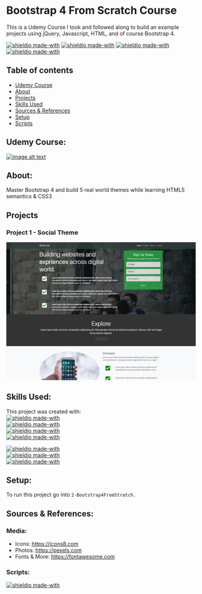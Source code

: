 # Bootstrap 4 From Scratch Course
This is a Udemy Course I took and followed along to build an example projects using jQuery, Javascript, HTML, and of course Bootstrap 4.  

[![shieldio made-with](https://img.shields.io/badge/Tag-v1.0.2-green)]() [![shieldio made-with](https://img.shields.io/badge/CourseType-Udemy-purple)]() [![shieldio made-with](https://img.shields.io/badge/Status-In_Progress-yellow)]() [![shieldio made-with](https://img.shields.io/badge/Hours_Log-9H-black)]() 

## Table of contents
* [Udemy Course](#udemy-course)
* [About](#about)
* [Projects](#projects)
* [Skills Used](#skills-used)
* [Sources & References](#sources-&-references)
* [Setup](#setup)
* [Scripts](#scripts)

## Udemy Course: 
[![image alt text](https://img-a.udemycdn.com/course/240x135/1313502_b57f_2.jpg)](https://www.udemy.com/course/bootstrap-4-from-scratch-with-5-projects/)

## About:
Master Bootstrap 4 and build 5 real world themes while learning HTML5 semantics & CSS3

## Projects
### Project 1 - Social Theme

[![image alt text](Project-1-img.png)](Course_Projects/Project%201%20-%20Social%20Theme/)

## Skills Used:
This project was created with:  
[![shieldio made-with](https://img.shields.io/badge/Made%20With-JavaScript-blue)](https://www.javascript.com/)  
[![shieldio made-with](https://img.shields.io/badge/Made%20With-HTML5-blue)](https://en.wikipedia.org/wiki/HTML5)  
[![shieldio made-with](https://img.shields.io/badge/Made%20With-BootStrap-blue)](https://getbootstrap.com/docs/3.3/css/)  
[![shieldio made-with](https://img.shields.io/badge/Made%20With-jQuery-blue)](https://jquery.com/)

[![shieldio made-with](https://img.shields.io/badge/Programs%20Used-Visual%20Studio%20Code-red)](https://code.visualstudio.com/)  
[![shieldio made-with](https://img.shields.io/badge/Programs%20Used-Fork-red)](https://git-fork.com/)  
[![shieldio made-with](https://img.shields.io/badge/Programs%20Used-Firefox-red)](https://firefox.com/)

## Setup:
To run this project go into `2-Bootstrap4FromStratch`.

## Sources & References:
### Media:
* Icons: https://icons8.com
* Photos: https://pexels.com
* Fonts & More: https://fontawesome.com
### Scripts:
[![shieldio made-with](https://img.shields.io/badge/Script-PopperJS-orange)](https://github.com/popperjs/popper-core)



